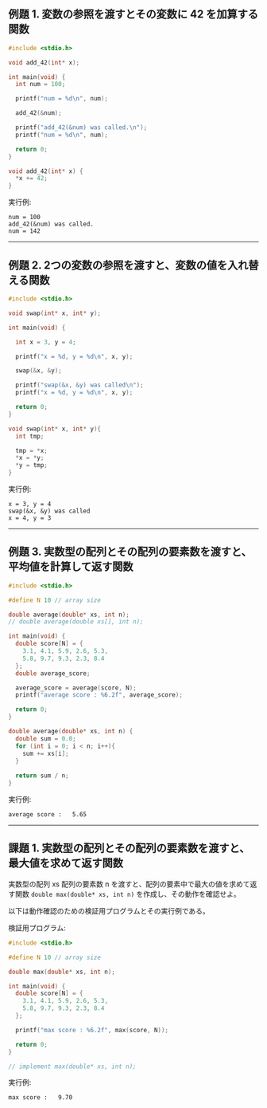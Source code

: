 ## 例題 1. 変数の参照を渡すとその変数に 42 を加算する関数

````C
#include <stdio.h>

void add_42(int* x);

int main(void) {
  int num = 100;

  printf("num = %d\n", num);

  add_42(&num);  

  printf("add_42(&num) was called.\n");
  printf("num = %d\n", num);

  return 0;
}

void add_42(int* x) {
  *x += 42;
}
````

実行例:
````
num = 100
add_42(&num) was called.
num = 142
````

---

## 例題 2. 2つの変数の参照を渡すと、変数の値を入れ替える関数

````C
#include <stdio.h>

void swap(int* x, int* y);

int main(void) {

  int x = 3, y = 4;

  printf("x = %d, y = %d\n", x, y);

  swap(&x, &y);

  printf("swap(&x, &y) was called\n");
  printf("x = %d, y = %d\n", x, y);

  return 0;
}

void swap(int* x, int* y){
  int tmp;

  tmp = *x;
  *x = *y;
  *y = tmp;
}
````

実行例:
````
x = 3, y = 4
swap(&x, &y) was called
x = 4, y = 3
````

---

## 例題 3. 実数型の配列とその配列の要素数を渡すと、平均値を計算して返す関数

````C
#include <stdio.h>

#define N 10 // array size

double average(double* xs, int n);
// double average(double xs[], int n);

int main(void) {
  double score[N] = {
    3.1, 4.1, 5.9, 2.6, 5.3,
    5.8, 9.7, 9.3, 2.3, 8.4
  };
  double average_score;

  average_score = average(score, N);
  printf("average score : %6.2f", average_score);

  return 0;
}

double average(double* xs, int n) {
  double sum = 0.0;
  for (int i = 0; i < n; i++){
    sum += xs[i];
  }
  
  return sum / n;
}
````

実行例:
````
average score :   5.65
````

----

## 課題 1. 実数型の配列とその配列の要素数を渡すと、最大値を求めて返す関数

実数型の配列 xs 配列の要素数 n を渡すと、配列の要素中で最大の値を求めて返す関数
`double max(double* xs, int n)` を作成し、その動作を確認せよ。

以下は動作確認のための検証用プログラムとその実行例である。

検証用プログラム:
````C
#include <stdio.h>

#define N 10 // array size

double max(double* xs, int n);

int main(void) {
  double score[N] = {
    3.1, 4.1, 5.9, 2.6, 5.3,
    5.8, 9.7, 9.3, 2.3, 8.4
  };

  printf("max score : %6.2f", max(score, N));

  return 0;
}

// implement max(double* xs, int n);
````

実行例:
````
max score :   9.70
````
